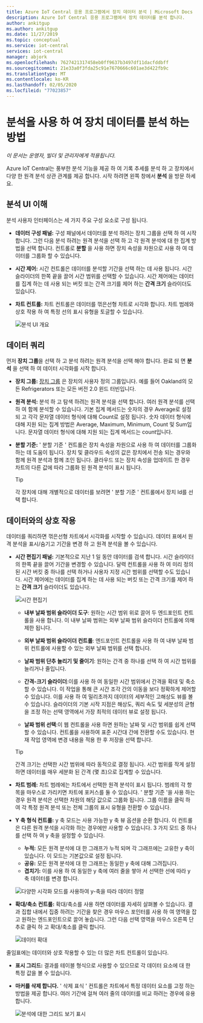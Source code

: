 ```yaml
---
title: Azure IoT Central 응용 프로그램에서 장치 데이터 분석 | Microsoft Docs
description: Azure IoT Central 응용 프로그램에서 장치 데이터를 분석 합니다.
author: ankitgup
ms.author: ankitgup
ms.date: 11/27/2019
ms.topic: conceptual
ms.service: iot-central
services: iot-central
manager: abjork
ms.openlocfilehash: 7627421317458eb0ff9637b3497df11dacfddbff
ms.sourcegitcommit: 21e33a0f3fda25c91e7670666c601ae3d422fb9c
ms.translationtype: MT
ms.contentlocale: ko-KR
ms.lasthandoff: 02/05/2020
ms.locfileid: "77023857"
---
```

# <a name="how-to-use-analytics-to-analyze-device-data"></a>분석을 사용 하 여 장치 데이터를 분석 하는 방법

*이 문서는 운영자, 빌더 및 관리자에게 적용됩니다.*



Azure IoT Central는 풍부한 분석 기능을 제공 하 여 기록 추세를 분석 하 고 장치에서 다양 한 원격 분석 상관 관계를 제공 합니다. 시작 하려면 왼쪽 창에서 **분석** 을 방문 하세요.

## <a name="understanding-the-analytics-ui"></a>분석 UI 이해
분석 사용자 인터페이스는 세 가지 주요 구성 요소로 구성 됩니다.
- **데이터 구성 패널:** 구성 패널에서 데이터를 분석 하려는 장치 그룹을 선택 하 여 시작 합니다. 그런 다음 분석 하려는 원격 분석을 선택 하 고 각 원격 분석에 대 한 집계 방법을 선택 합니다. 컨트롤로 **분할** 을 사용 하면 장치 속성을 차원으로 사용 하 여 데이터를 그룹화 할 수 있습니다.

- **시간 제어:** 시간 컨트롤은 데이터를 분석할 기간을 선택 하는 데 사용 됩니다. 시간 슬라이더의 한쪽 끝을 끌어 시간 범위를 선택할 수 있습니다. 시간 제어에는 데이터를 집계 하는 데 사용 되는 버킷 또는 간격 크기를 제어 하는 **간격 크기** 슬라이더도 있습니다. 

- **차트 컨트롤:** 차트 컨트롤은 데이터를 꺾은선형 차트로 시각화 합니다. 차트 범례와 상호 작용 하 여 특정 선의 표시 유형을 토글할 수 있습니다. 


  ![분석 UI 개요](media/howto-create-analytics/analyticsui.png)


## <a name="querying-your-data"></a>데이터 쿼리

먼저 **장치 그룹**을 선택 하 고 분석 하려는 원격 분석을 선택 해야 합니다. 완료 되 면 **분석** 을 선택 하 여 데이터 시각화를 시작 합니다.

- **장치 그룹:** [장치 그룹](tutorial-use-device-groups.md) 은 장치의 사용자 정의 그룹입니다. 예를 들어 Oakland의 모든 Refrigerators 또는 모든 버전 2.0 윈드 터빈입니다.

- **원격 분석:** 분석 하 고 탐색 하려는 원격 분석을 선택 합니다. 여러 원격 분석를 선택 하 여 함께 분석할 수 있습니다. 기본 집계 메서드는 숫자의 경우 Average로 설정 되 고 각각 문자열 데이터 형식에 대해 Count로 설정 됩니다. 숫자 데이터 형식에 대해 지원 되는 집계 방법은 Average, Maximum, Minimum, Count 및 Sum입니다.  문자열 데이터 형식에 대해 지원 되는 집계 메서드는 count입니다.

- **분할 기준:** ' 분할 기준 ' 컨트롤은 장치 속성을 차원으로 사용 하 여 데이터를 그룹화 하는 데 도움이 됩니다. 장치 및 클라우드 속성의 값은 장치에서 전송 되는 경우와 함께 원격 분석과 함께 조인 됩니다. 클라우드 또는 장치 속성을 업데이트 한 경우 차트의 다른 값에 따라 그룹화 된 원격 분석이 표시 됩니다.

    > [!TIP]
    > 각 장치에 대해 개별적으로 데이터를 보려면 ' 분할 기준 ' 컨트롤에서 장치 Id를 선택 합니다.

## <a name="interacting-with-your-data"></a>데이터와의 상호 작용

데이터를 쿼리하면 꺾은선형 차트에서 시각화를 시작할 수 있습니다. 데이터 표에서 원격 분석을 표시/숨기고 기간을 변경 하 고 원격 분석을 볼 수 있습니다.

- **시간 편집기 패널:** 기본적으로 지난 1 일 동안 데이터를 검색 합니다. 시간 슬라이더의 한쪽 끝을 끌어 기간을 변경할 수 있습니다. 달력 컨트롤을 사용 하 여 미리 정의 된 시간 버킷 중 하나를 선택 하거나 사용자 지정 시간 범위를 선택할 수도 있습니다. 시간 제어에는 데이터를 집계 하는 데 사용 되는 버킷 또는 간격 크기를 제어 하는 **간격 크기** 슬라이더도 있습니다.

    ![시간 편집기](media/howto-create-analytics/timeeditorpanel.png)

    - **내부 날짜 범위 슬라이더 도구**: 원하는 시간 범위 위로 끌어 두 엔드포인트 컨트롤을 사용 합니다. 이 내부 날짜 범위는 외부 날짜 범위 슬라이더 컨트롤에 의해 제한 됩니다.
    
   
    - **외부 날짜 범위 슬라이더 컨트롤**: 엔드포인트 컨트롤을 사용 하 여 내부 날짜 범위 컨트롤에 사용할 수 있는 외부 날짜 범위를 선택 합니다.

    - **날짜 범위 단추 늘리기 및 줄이기**: 원하는 간격 중 하나를 선택 하 여 시간 범위를 늘리거나 줄입니다.

    - **간격-크기 슬라이더**:이를 사용 하 여 동일한 시간 범위에서 간격을 확대 및 축소할 수 있습니다. 이 작업을 통해 큰 시간 조각 간의 이동을 보다 정확하게 제어할 수 있습니다. 이를 사용 하 여 밀리초까지 데이터의 세부적인 고해상도 뷰를 볼 수 있습니다. 슬라이더의 기본 시작 지점은 해상도, 쿼리 속도 및 세분성의 균형을 조정 하는 선택 영역에서 가장 최적의 데이터 뷰로 설정 됩니다.
    
    - **날짜 범위 선택**:이 웹 컨트롤을 사용 하면 원하는 날짜 및 시간 범위를 쉽게 선택할 수 있습니다. 컨트롤을 사용하여 표준 시간대 간에 전환할 수도 있습니다. 현재 작업 영역에 변경 내용을 적용 한 후 저장을 선택 합니다.

    > [!TIP]
    > 간격 크기는 선택한 시간 범위에 따라 동적으로 결정 됩니다. 시간 범위를 작게 설정 하면 데이터를 매우 세분화 된 간격 (몇 초)으로 집계할 수 있습니다.


- **차트 범례:** 차트 범례에는 차트에서 선택한 원격 분석이 표시 됩니다. 범례의 각 항목을 마우스로 가리키면 차트에 포커스를 둘 수 있습니다. ' 분할 기준 '을 사용 하는 경우 원격 분석은 선택한 차원의 해당 값으로 그룹화 됩니다. 그룹 이름을 클릭 하 여 각 특정 원격 분석 또는 전체 그룹의 표시 유형을 전환할 수 있습니다.  


- **Y 축 형식 컨트롤:** y 축 모드는 사용 가능한 y 축 뷰 옵션을 순환 합니다. 이 컨트롤은 다른 원격 분석을 시각화 하는 경우에만 사용할 수 있습니다. 3 가지 모드 중 하나를 선택 하 여 y 축을 설정할 수 있습니다.

    - **누적:** 모든 원격 분석에 대 한 그래프가 누적 되며 각 그래프에는 고유한 y 축이 있습니다. 이 모드는 기본값으로 설정 됩니다.
    - **공유:** 모든 원격 분석에 대 한 그래프는 동일한 y 축에 대해 그려집니다.
    - **겹치기:** 이를 사용 하 여 동일한 y 축에 여러 줄을 쌓아 서 선택한 선에 따라 y 축 데이터를 변경 합니다.

  ![다양한 시각화 모드를 사용하여 y-축을 따라 데이터 정렬](media/howto-create-analytics/yaxiscontrol.png)

- **확대/축소 컨트롤:** 확대/축소를 사용 하면 데이터를 자세히 살펴볼 수 있습니다. 결과 집합 내에서 집중 하려는 기간을 찾은 경우 마우스 포인터를 사용 하 여 영역을 잡고 원하는 엔드포인트으로 끌어 놓습니다. 그런 다음 선택 영역을 마우스 오른쪽 단추로 클릭 하 고 확대/축소를 클릭 합니다.

  ![데이터 확대](media/howto-create-analytics/zoom.png)

줄임표에는 데이터와 상호 작용할 수 있는 더 많은 차트 컨트롤이 있습니다.

- **표시 그리드:** 결과를 테이블 형식으로 사용할 수 있으므로 각 데이터 요소에 대 한 특정 값을 볼 수 있습니다.

- **마커를 삭제 합니다.** ' 삭제 표식 ' 컨트롤은 차트에서 특정 데이터 요소를 고정 하는 방법을 제공 합니다. 여러 기간에 걸쳐 여러 줄의 데이터를 비교 하려는 경우에 유용 합니다.

  ![분석에 대한 그리드 보기 표시](media/howto-create-analytics/additionalchartcontrols.png)